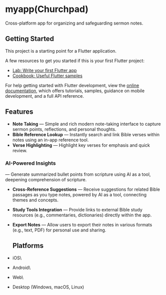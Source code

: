 # myapp(Churchpad)

Cross-platform app for organizing and safeguarding sermon notes.

## Getting Started

This project is a starting point for a Flutter application.

A few resources to get you started if this is your first Flutter project:

- [Lab: Write your first Flutter app](https://docs.flutter.dev/get-started/codelab)
- [Cookbook: Useful Flutter samples](https://docs.flutter.dev/cookbook)

For help getting started with Flutter development, view the
[online documentation](https://docs.flutter.dev/), which offers tutorials,
samples, guidance on mobile development, and a full API reference.

## Features

- **Note Taking** — Simple and rich modern note-taking interface to capture sermon points, reflections, and personal thoughts.
- **Bible Reference Lookup** — Instantly search and link Bible verses within notes using an in-app reference tool.
- **Verse Highlighting** — Highlight key verses for emphasis and quick review.
### AI-Powered Insights
 — Generate summarized bullet points from scripture using AI as a tool, deepening comprehension of scripture.
- **Cross-Reference Suggestions**
 — Receive suggestions for related Bible passages as you type notes, powered by AI as a tool, connecting themes and concepts.
- **Study Tools Integration** — Provide links to external Bible study resources (e.g., commentaries, dictionaries) directly within the app.
- **Export Notes** — Allow users to export their notes in various formats (e.g., text, PDF) for personal use and sharing.

  ## Platforms

-   iOS\
-   Android\
-   Web\
-   Desktop (Windows, macOS, Linux)
